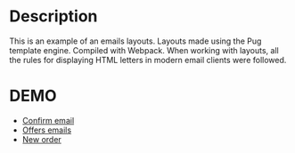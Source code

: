 # Description
This is an example of an emails layouts.
Layouts made using the Pug template engine.
Compiled with Webpack.
When working with layouts, all the rules for displaying HTML letters in modern email clients were followed.

# DEMO

- [Confirm email](https://nazarenkoyana.github.io/mail-template-pug/dist/auth/confirm-email.html)
- [Offers emails](https://nazarenkoyana.github.io/mail-template-pug/dist/offer/offer-is-available.html)
- [New order](https://nazarenkoyana.github.io/mail-template-pug/dist/order/new-order.html)

